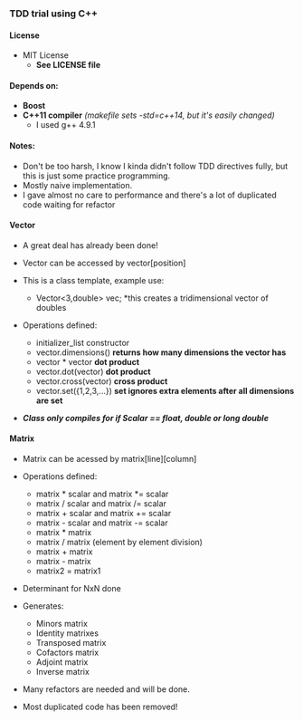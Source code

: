 ### TDD trial using C++

#### License
- MIT License
   - **See LICENSE file**

#### Depends on:
- **Boost**
- **C++11 compiler** *(makefile sets -std=c++14, but it's easily changed)*
  - I used g++ 4.9.1

#### Notes:
- Don't be too harsh, I know I kinda didn't follow TDD directives fully, but this is just some practice programming.
- Mostly naive implementation.
- I gave almost no care to performance and there's a lot of duplicated code waiting for refactor

#### Vector
- A great deal has already been done!
- Vector can be accessed by vector[position]
- This is a class template, example use:
   - Vector<3,double> vec; *this creates a tridimensional vector of doubles
- Operations defined:
    - initializer_list constructor
    - vector.dimensions() **returns how many dimensions the vector has**
    - vector * vector **dot product**
    - vector.dot(vector) **dot product**
    - vector.cross(vector) **cross product**
    - vector.set({1,2,3,...}) **set ignores extra elements after all dimensions are set**

- ***Class only compiles for if Scalar == float, double or long double***

#### Matrix
- Matrix can be acessed by matrix[line][column]
- Operations defined:
    - matrix * scalar and matrix *= scalar
    - matrix / scalar and matrix /= scalar
    - matrix + scalar and matrix += scalar
    - matrix - scalar and matrix -= scalar
    - matrix * matrix
    - matrix / matrix (element by element division)
    - matrix + matrix
    - matrix - matrix
    - matrix2 = matrix1
- Determinant for NxN done
- Generates:
    - Minors matrix
    - Identity matrixes
    - Transposed matrix
    - Cofactors matrix
    - Adjoint matrix
    - Inverse matrix

- Many refactors are needed and will be done.
- Most duplicated code has been removed!